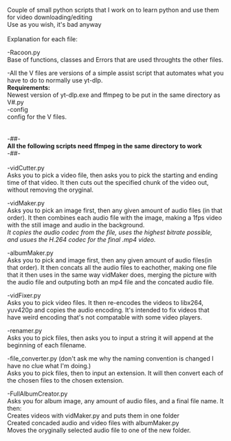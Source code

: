 Couple of small python scripts that I work on to learn python and use them for video downloading/editing\
Use as you wish, it's bad anyway\
\
Explanation for each file:

-Racoon.py\
Base of functions, classes and Errors that are used throughts the other files.

-All the V files are versions of a simple assist script that automates what you have to do to normally use yt-dlp.\
**Requirements:**\
Newest version of yt-dlp.exe and ffmpeg to be put in the same directory as V#.py\
-config\
config for the V files.\
\
\
-##-\
**All the following scripts need ffmpeg in the same directory to work**\
-##-\
\
-vidCutter.py\
Asks you to pick a video file, then asks you to pick the starting and ending time of that video. It then cuts out the specified chunk of the video out, without removing the oryginal.

-vidMaker.py\
Asks you to pick an image first, then any given amount of audio files (in that order). It then combines each audio file with the image, making a 1fps video with the still image and audio in the background.\
*It copies the audio codec from the file, uses the highest bitrate possible, and usues the H.264 codec for the final .mp4 video.*

-albumMaker.py\
Asks you to pick and image first, then any given amount of audio files(in that order). It then concats all the audio files to eachother, making one file that it then uses in the same way vidMaker does, merging the picture with the audio file and outputing both an mp4 file and the concated audio file.

-vidFixer.py\
Asks you to pick video files. It then re-encodes the videos to libx264, yuv420p and copies the audio encoding. It's intended to fix videos that have weird encoding that's not compatable with some video players.

-renamer.py\
Asks you to pick files, then asks you to input a string it will append at the beginning of each filename.

-file_converter.py (don't ask me why the naming convention is changed I have no clue what I'm doing.)\
Asks you to pick files, then to input an extension. It will then convert each of the chosen files to the chosen extension.

-FullAlbumCreator.py\
Asks you for album image, any amount of audio files, and a final file name. It then:\
Creates videos with vidMaker.py and puts them in one folder\
Created concaded audio and video files with albumMaker.py\
Moves the oryginally selected audio file to one of the new folder.

